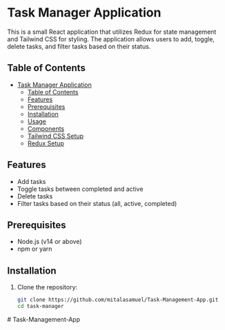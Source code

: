# Task Manager Application

This is a small React application that utilizes Redux for state management and Tailwind CSS for styling. The application allows users to add, toggle, delete tasks, and filter tasks based on their status.

## Table of Contents

- [Task Manager Application](#task-manager-application)
  - [Table of Contents](#table-of-contents)
  - [Features](#features)
  - [Prerequisites](#prerequisites)
  - [Installation](#installation)
  - [Usage](#usage)
  - [Components](#components)
  - [Tailwind CSS Setup](#tailwind-css-setup)
  - [Redux Setup](#redux-setup)

## Features

- Add tasks
- Toggle tasks between completed and active
- Delete tasks
- Filter tasks based on their status (all, active, completed)

## Prerequisites

- Node.js (v14 or above)
- npm or yarn

## Installation

1. Clone the repository:

   ```bash
   git clone https://github.com/mitalasamuel/Task-Management-App.git
   cd task-manager
#   T a s k - M a n a g e m e n t - A p p  
 